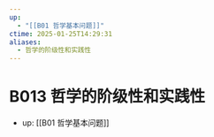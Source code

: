 ```yaml
---
up:
  - "[[B01 哲学基本问题]]"
ctime: 2025-01-25T14:29:31
aliases:
  - 哲学的阶级性和实践性
---
```


# B013 哲学的阶级性和实践性

- up: [[B01 哲学基本问题]]
